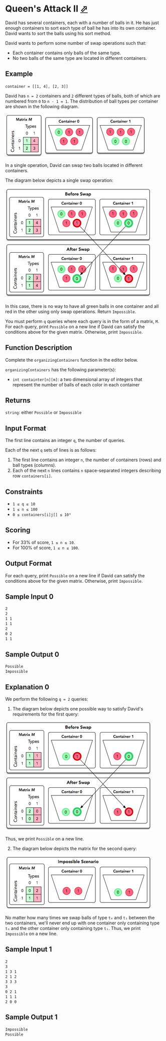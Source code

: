 # Queen's Attack II [⬀](https://www.hackerrank.com/challenges/organizing-containers-of-balls)

David has several containers, each with a number of balls in it. He has just enough containers to sort each type of ball he has into its own container. David wants to sort the balls using his sort method.

David wants to perform some number of swap operations such that:

- Each container contains only balls of the same type.
- No two balls of the same type are located in different containers.

## Example

`container = [[1, 4], [2, 3]]`

David has `n = 2` containers and `2` different types of balls, both of which are numbered from `0` to `n - 1 = 1`. The distribution of ball types per container are shown in the following diagram.

![](1485811368-9e78c98652-swapping-balls.png)

In a single operation, David can swap two balls located in different containers.

The diagram below depicts a single swap operation:

![](1485811849-e97b84e218-swapping-balls-ps-1.png)

In this case, there is no way to have all green balls in one container and all red in the other using only swap operations. Return `Impossible`.

You must perform `q` queries where each query is in the form of a matrix, `M`. For each query, print `Possible` on a new line if David can satisfy the conditions above for the given matrix. Otherwise, print `Impossible`.

## Function Description

Complete the `organizingContainers` function in the editor below.

`organizingContainers` has the following parameter(s):

- `int containter[n][m]`: a two dimensional array of integers that represent the number of balls of each color in each container

## Returns

`string`: either `Possible` or `Impossible`

## Input Format

The first line contains an integer `q`, the number of queries.

Each of the next `q` sets of lines is as follows:

1. The first line contains an integer `n`, the number of containers (rows) and ball types (columns).
2. Each of the next `n` lines contains `n` space-separated integers describing row `containers[i]`.

## Constraints
- `1 ≤ q ≤ 10`
- `1 ≤ n ≤ 100`
- `0 ≤ containers[i]j[] ≤ 10⁹`

## Scoring

- For 33% of score, `1 ≤ n ≤ 10`.
- For 100% of score, `1 ≤ n ≤ 100`.

## Output Format

For each query, print `Possible` on a new line if David can satisfy the conditions above for the given matrix. Otherwise, print `Impossible`.

## Sample Input 0
```
2
2
1 1
1 1
2
0 2
1 1
```

## Sample Output 0
```
Possible
Impossible
```

## Explanation 0

We perform the following `q = 2` queries:

1. The diagram below depicts one possible way to satisfy David's requirements for the first query:

![](1485813936-37f8a37dad-swapping-balls-sample-0-0.png)

Thus, we print `Possible` on a new line.

2. The diagram below depicts the matrix for the second query: 

![](1485814141-d283776840-swapping-balls-sample-0-2.png)


No matter how many times we swap balls of type `t₀` and `t₁` between the two containers, we'll never end up with one container only containing type `t₀` and the other container only containing type `t₁`. Thus, we print `Impossible` on a new line.

## Sample Input 1
```
2
3
1 3 1
2 1 2
3 3 3
3
0 2 1
1 1 1
2 0 0
```

## Sample Output 1
```
Impossible
Possible
```
